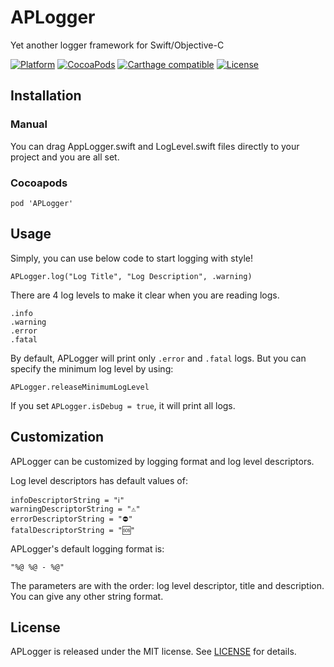 # APLogger
Yet another logger framework for Swift/Objective-C

[![Platform](https://img.shields.io/cocoapods/p/APLogger.svg)](https://github.com/AppsComTr/APLogger)
[![CocoaPods](https://img.shields.io/cocoapods/v/APLogger.svg)](https://cocoapods.org/pods/APLogger)
[![Carthage compatible](https://img.shields.io/badge/Carthage-compatible-4BC51D.svg?style=flat)](https://github.com/Carthage/Carthage)
[![License](http://img.shields.io/cocoapods/l/APLogger.svg)](https://raw.githubusercontent.com/AppsComTr/APLogger/master/LICENSE)


## Installation
### Manual
You can drag AppLogger.swift and LogLevel.swift files directly to your project and you are all set.

### Cocoapods
`pod 'APLogger'`

## Usage

Simply, you can use below code to start logging with style!

`APLogger.log("Log Title", "Log Description", .warning)`

There are 4 log levels to make it clear when you are reading logs.

````
.info
.warning
.error
.fatal
````

By default, APLogger will print only `.error` and `.fatal` logs. But you can specify the minimum log level by using:

`APLogger.releaseMinimumLogLevel`

If you set `APLogger.isDebug = true`, it will print all logs.

## Customization

APLogger can be customized by logging format and log level descriptors. 

Log level descriptors has default values of: 

````
infoDescriptorString = "ℹ️"
warningDescriptorString = "⚠️"
errorDescriptorString = "⛔"
fatalDescriptorString = "🆘"
````

APLogger's default logging format is:

`"%@ %@ - %@"`

The parameters are with the order: log level descriptor, title and description. You can give any other string format.

## License
APLogger is released under the MIT license. See [LICENSE](https://github.com/AppsComTr/APLogger/blob/master/LICENSE) for details.

